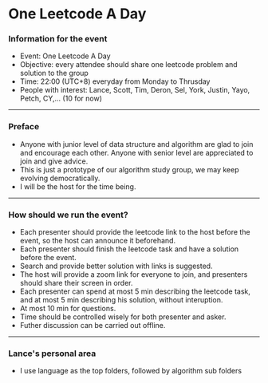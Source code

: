 # One Leetcode A Day

### Information for the event
* Event: One Leetcode A Day
* Objective: every attendee should share one leetcode problem and solution to the group
* Time: 22:00 (UTC+8) everyday from Monday to Thrusday 
* People with interest: Lance, Scott, Tim, Deron, Sel, York, Justin, Yayo, Petch, CY,... (10 for now)
 
---
### Preface
* Anyone with junior level of data structure and algorithm are glad to join and encourage each other. Anyone with senior level are appreciated to join and give advice.
* This is just a prototype of our algorithm study group, we may keep evolving democratically. 
* I will be the host for the time being.
---
### How should we run the event?
* Each presenter should provide the leetcode link to the host before the event, so the host can announce it beforehand.
* Each presenter should finish the leetcode task and have a solution before the event.
* Search and provide better solution with links is suggested.
* The host will provide a zoom link for everyone to join, and presenters should share their screen in order.
* Each presenter can spend at most 5 min describing the leetcode task, and at most 5 min describing his solution, without interuption.
* At most 10 min for questions. 
* Time should be controlled wisely for both presenter and asker.
* Futher discussion can be carried out offline.



---
### Lance's personal area

* I use language as the top folders, followed by algorithm sub folders
